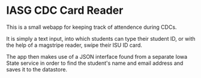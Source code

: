 IASG CDC Card Reader
====================

This is a small webapp for keeping track of attendence during CDCs.

It is simply a text input, into which students can type their student ID, or with the help of 
a magstripe reader, swipe their ISU ID card. 

The app then makes use of a JSON interface found from a separate Iowa State service in order to find the student's name and email address and saves it to the datastore. 
